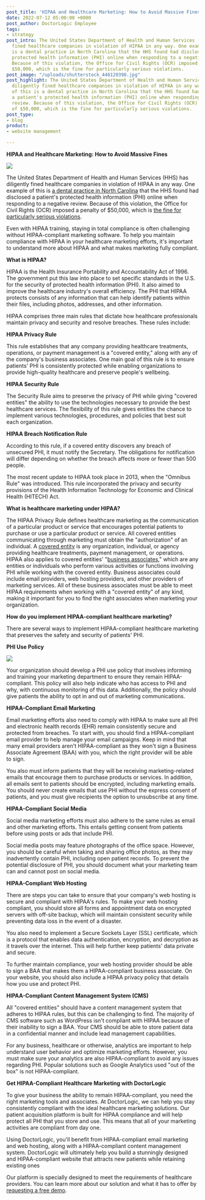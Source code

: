 ```yaml
---
post_title: 'HIPAA and Healthcare Marketing: How to Avoid Massive Fines'
date: 2022-07-12 05:00:00 +0000
post_author: DoctorLogic Employee
tags:
- strategy
post_intro: The United States Department of Health and Human Services (HHS) has diligently
  fined healthcare companies in violation of HIPAA in any way. One example of this
  is a dental practice in North Carolina that the HHS found had disclosed a patient's
  protected health information (PHI) online when responding to a negative review.
  Because of this violation, the Office for Civil Rights (OCR) imposed a penalty of
  $50,000, which is the fine for particularly serious violations.
post_image: "/uploads/shutterstock_446120398.jpg"
post_highlight: The United States Department of Health and Human Services (HHS) has
  diligently fined healthcare companies in violation of HIPAA in any way. One example
  of this is a dental practice in North Carolina that the HHS found had disclosed
  a patient's protected health information (PHI) online when responding to a negative
  review. Because of this violation, the Office for Civil Rights (OCR) imposed a penalty
  of $50,000, which is the fine for particularly serious violations.
post_type:
- blog
product:
- website management

---
```

**HIPAA and Healthcare Marketing: How to Avoid Massive Fines**

![](/uploads/shutterstock_334486298.jpg)

The United States Department of Health and Human Services (HHS) has diligently fined healthcare companies in violation of HIPAA in any way. One example of this is [a dental practice in North Carolina](https://www.hhs.gov/hipaa/for-professionals/compliance-enforcement/agreements/upi/index.html) that the HHS found had disclosed a patient's protected health information (PHI) online when responding to a negative review. Because of this violation, the Office for Civil Rights (OCR) imposed a penalty of $50,000, which is [the fine for particularly serious violations](https://www.hipaajournal.com/what-are-the-penalties-for-hipaa-violations-7096/).

Even with HIPAA training, staying in total compliance is often challenging without HIPAA-compliant marketing software. To help you maintain compliance with HIPAA in your healthcare marketing efforts, it's important to understand more about HIPAA and what makes marketing fully compliant.

**What is HIPAA?**

HIPAA is the Health Insurance Portability and Accountability Act of 1996. The government put this law into place to set specific standards in the U.S. for the security of protected health information (PHI). It also aimed to improve the healthcare industry's overall efficiency. The PHI that HIPAA protects consists of any information that can help identify patients within their files, including photos, addresses, and other information.

HIPAA comprises three main rules that dictate how healthcare professionals maintain privacy and security and resolve breaches. These rules include:

**HIPAA Privacy Rule**

This rule establishes that any company providing healthcare treatments, operations, or payment management is a "covered entity," along with any of the company's business associates. One main goal of this rule is to ensure patients' PHI is consistently protected while enabling organizations to provide high-quality healthcare and preserve people's wellbeing.

**HIPAA Security Rule**

The Security Rule aims to preserve the privacy of PHI while giving "covered entities" the ability to use the technologies necessary to provide the best healthcare services. The flexibility of this rule gives entities the chance to implement various technologies, procedures, and policies that best suit each organization.

**HIPAA Breach Notification Rule**

According to this rule, if a covered entity discovers any breach of unsecured PHI, it must notify the Secretary. The obligations for notification will differ depending on whether the breach affects more or fewer than 500 people.

The most recent update to HIPAA took place in 2013, when the "Omnibus Rule" was introduced. This rule incorporated the privacy and security provisions of the Health Information Technology for Economic and Clinical Health (HITECH) Act.

**What is healthcare marketing under HIPAA?**

The HIPAA Privacy Rule defines healthcare marketing as the communication of a particular product or service that encourages potential patients to purchase or use a particular product or service. All covered entities communicating through marketing must obtain the "authorization" of an individual. A [covered entity](https://www.hhs.gov/hipaa/for-professionals/covered-entities/index.html) is any organization, individual, or agency providing healthcare treatments, payment management, or operations. HIPAA also applies to covered entities' "[business associates](https://www.hhs.gov/hipaa/for-professionals/privacy/guidance/business-associates/index.html)," which are any entities or individuals who perform various activities or functions involving PHI while working with the covered entity. Business associates could include email providers, web hosting providers, and other providers of marketing services. All of these business associates must be able to meet HIPAA requirements when working with a "covered entity" of any kind, making it important for you to find the right associates when marketing your organization.

**How do you implement HIPAA-compliant healthcare marketing?**

There are several ways to implement HIPAA-compliant healthcare marketing that preserves the safety and security of patients' PHI.

**PHI Use Policy**

![](/uploads/shutterstock_1819397081.jpg)

Your organization should develop a PHI use policy that involves informing and training your marketing department to ensure they remain HIPAA-compliant. This policy will also help indicate who has access to PHI and why, with continuous monitoring of this data. Additionally, the policy should give patients the ability to opt in and out of marketing communications.

**HIPAA-Compliant Email Marketing**

Email marketing efforts also need to comply with HIPAA to make sure all PHI and electronic health records (EHR) remain consistently secure and protected from breaches. To start with, you should find a HIPAA-compliant email provider to help manage your email campaigns. Keep in mind that many email providers aren't HIPAA-compliant as they won't sign a Business Associate Agreement (BAA) with you, which the right provider will be able to sign.

You also must inform patients that they will be receiving marketing-related emails that encourage them to purchase products or services. In addition, all emails sent to patients should be encrypted, including marketing emails. You should never create emails that use PHI without the express consent of patients, and you must give recipients the option to unsubscribe at any time.

**HIPAA-Compliant Social Media**

Social media marketing efforts must also adhere to the same rules as email and other marketing efforts. This entails getting consent from patients before using posts or ads that include PHI.

Social media posts may feature photographs of the office space. However, you should be careful when taking and sharing office photos, as they may inadvertently contain PHI, including open patient records. To prevent the potential disclosure of PHI, you should document what your marketing team can and cannot post on social media.

**HIPAA-Compliant Web Hosting**

There are steps you can take to ensure that your company's web hosting is secure and compliant with HIPAA's rules. To make your web hosting compliant, you should store all forms and appointment data on encrypted servers with off-site backup, which will maintain consistent security while preventing data loss in the event of a disaster.

You also need to implement a Secure Sockets Layer (SSL) certificate, which is a protocol that enables data authentication, encryption, and decryption as it travels over the internet. This will help further keep patients' data private and secure.

To further maintain compliance, your web hosting provider should be able to sign a BAA that makes them a HIPAA-compliant business associate. On your website, you should also include a HIPAA privacy policy that details how you use and protect PHI.

**HIPAA-Compliant Content Management System (CMS)**

All "covered entities" should have a content management system that adheres to HIPAA rules, but this can be challenging to find. The majority of CMS software such as WordPress isn't compliant with HIPAA because of their inability to sign a BAA. Your CMS should be able to store patient data in a confidential manner and include lead management capabilities.

For any business, healthcare or otherwise, analytics are important to help understand user behavior and optimize marketing efforts. However, you must make sure your analytics are also HIPAA-compliant to avoid any issues regarding PHI. Popular solutions such as Google Analytics used "out of the box" is not HIPAA-compliant.

**Get HIPAA-Compliant Healthcare Marketing with DoctorLogic**

To give your business the ability to remain HIPAA-compliant, you need the right marketing tools and associates. At DoctorLogic, we can help you stay consistently compliant with the ideal healthcare marketing solutions. Our patient acquisition platform is built for HIPAA compliance and will help protect all PHI that you store and use. This means that all of your marketing activities are compliant from day one.

Using DoctorLogic, you'll benefit from HIPAA-compliant email marketing and web hosting, along with a HIPAA-compliant content management system. DoctorLogic will ultimately help you build a stunningly designed and HIPAA-compliant website that attracts new patients while retaining existing ones

Our platform is specially designed to meet the requirements of healthcare providers. You can learn more about our solution and what it has to offer by [requesting a free demo](https://growth.doctorlogic.com/get-a-demo).